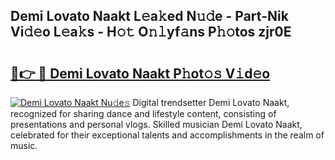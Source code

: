## Demi Lovato Naakt L𝚎a𝚔ed N𝚞𝚍e - Part-Nik Vi𝚍𝚎o L𝚎a𝚔s - H𝚘𝚝 O𝚗𝚕yf𝚊ns P𝚑𝚘tos zjr0E

# <h2><a href="http://kfefdh.oniu.top/?m=Demi+Lovato+Naakt">🔗👉 🔴 Demi Lovato Naakt P𝚑ot𝚘𝚜 V𝚒d𝚎o</a></h2>

[![Demi Lovato Naakt Nu𝚍e𝚜](https://i.imgur.com/0qMVB7G.gif)](http://kfefdh.oniu.top/?m=Demi+Lovato+Naakt)
Digital trendsetter Demi Lovato Naakt, recognized for sharing dance and lifestyle content, consisting of presentations and personal vlogs. Skilled musician Demi Lovato Naakt, celebrated for their exceptional talents and accomplishments in the realm of music.  
